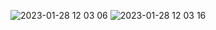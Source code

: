 ![2023-01-28 12 03 06](https://user-images.githubusercontent.com/20491139/215239022-e911cc02-7c3e-4cb2-b996-041debd92caa.png)
![2023-01-28 12 03 16](https://user-images.githubusercontent.com/20491139/215239023-024fed6d-ee68-4124-8782-35b14f1e5109.png)
